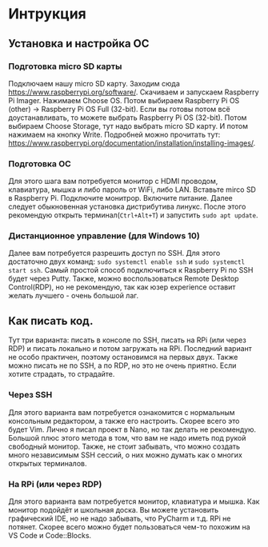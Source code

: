 # Интрукция
## Установка и настройка ОС
### Подготовка micro SD карты
Подключаем нашу micro SD карту. Заходим сюда https://www.raspberrypi.org/software/. Скачиваем и запускаем Raspberry Pi Imager. Нажимаем Choose OS. Потом выбираем Raspberry Pi OS (other) -> Raspberry Pi OS Full (32-bit). Если вы готовы потом всё доустанавливать, то можете выбрать Raspberry Pi OS (32-bit). Потом выбираем Choose Storage, тут надо выбрать micro SD карту. И потом нажимаем на кнопку Write. Подробней можно прочитать тут: https://www.raspberrypi.org/documentation/installation/installing-images/.

### Подготовка ОС
Для этого шага вам потребуется монитор с HDMI проводом, клавиатура, мышка и либо пароль от WiFi, либо LAN. Вставьте mirco SD в Raspberry Pi. Подключите монитрор. Включите питание. Далее следует обыкновенная установка дистрибутива линукс. После этого рекомендую открыть терминал(`Ctrl+Alt+T`) и запустить `sudo apt update`. 

### Дистанционное управление (для Windows 10)
Далее вам потребуется разрешить доступ по SSH. Для этого достаточно двух команд: `sudo systemctl enable ssh` и  `sudo systemctl start ssh`. Самый простой способ подключиться к Raspberry Pi по SSH будет через Putty. Также, можно воспользоваться Remote Desktop Control(RDP), но не рекомендую, так как юзер experience оставит желать лучшего - очень большой лаг.

## Как писать код.
Тут три варианта: писать в консоле по SSH, писать на RPi (или через RDP) и писать локально и потом загружать на RPi. Последний вариант не особо практичен, поэтому остановимся на первых двух. Также можно писать не по SSH, a по RDP, но это не очень приятно. Если хотите страдать, то страдайте.
### Через SSH
Для этого варианта вам потребуется ознакомится с нормальным консольным редактором, а также его настроить. Скорее всего это будет Vim. Лично я писал проект в Nano, но так делать не рекомендую. Большой плюс этого метода в том, что вам не надо иметь под рукой свободный монитор. Также, не стоит забывать, что можно создать много независимым SSH сессий, о них можно думать как о многих открытых терминалов.
### На RPi (или через RDP)
Для этого варианта вам потребуется монитор, клавиатура и мышка. Как монитор подойдёт и школьная доска. Вы можете установить графический IDE, но не надо забывать, что PyCharm и т.д. RPi не потянет. Скорее всего можно будет пользоваться чем-то похожим на VS Code и Code::Blocks. 
